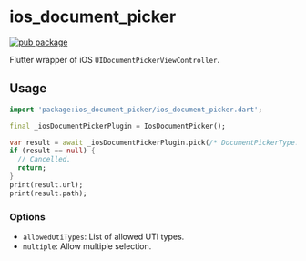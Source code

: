 # ios_document_picker

[![pub package](https://img.shields.io/pub/v/ios_document_picker.svg)](https://pub.dev/packages/ios_document_picker)

Flutter wrapper of iOS `UIDocumentPickerViewController`.

## Usage

```dart
import 'package:ios_document_picker/ios_document_picker.dart';

final _iosDocumentPickerPlugin = IosDocumentPicker();

var result = await _iosDocumentPickerPlugin.pick(/* DocumentPickerType.file or directory */);
if (result == null) {
  // Cancelled.
  return;
}
print(result.url);
print(result.path);
```

### Options

- `allowedUtiTypes`: List of allowed UTI types.
- `multiple`: Allow multiple selection.
